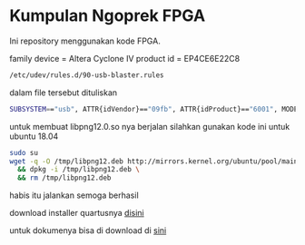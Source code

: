 # Kumpulan Ngoprek FPGA

Ini repository menggunakan kode FPGA.

family device = Altera Cyclone IV
product id = EP4CE6E22C8

```bash
/etc/udev/rules.d/90-usb-blaster.rules
```
dalam file tersebut dituliskan 

```bash
SUBSYSTEM=="usb", ATTR{idVendor}=="09fb", ATTR{idProduct}=="6001", MODE=="0666"

```

untuk membuat libpng12.0.so nya berjalan silahkan gunakan kode ini untuk ubuntu 18.04 

```sh
sudo su
wget -q -O /tmp/libpng12.deb http://mirrors.kernel.org/ubuntu/pool/main/libp/libpng/libpng12-0_1.2.54-1ubuntu1_amd64.deb \
  && dpkg -i /tmp/libpng12.deb \
  && rm /tmp/libpng12.deb
```

habis itu jalankan semoga berhasil

download installer quartusnya [disini](http://download.altera.com/akdlm/software/acdsinst/18.1std/625/ib_tar/Quartus-lite-18.1.0.625-linux.tar)

untuk dokumenya bisa di download di [sini](http://www.mediafire.com/file/wyhlxgfw3g3755p/A-C4E6E10_board.rar) 

